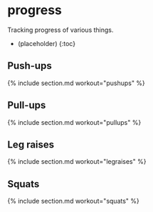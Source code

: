 # progress

Tracking progress of various things.

- (placeholder)
{:toc}

<script src="https://cdn.jsdelivr.net/npm/chart.js@4.2.1/dist/chart.umd.min.js"></script>
<script src="https://cdn.jsdelivr.net/npm/chartjs-adapter-date-fns@3.0.0/dist/chartjs-adapter-date-fns.bundle.min.js"></script>

## Push-ups

{% include section.md workout="pushups" %}

## Pull-ups

{% include section.md workout="pullups" %}

## Leg raises

{% include section.md workout="legraises" %}

## Squats

{% include section.md workout="squats" %}

<!-- markdownlint-disable-file MD033 -->
